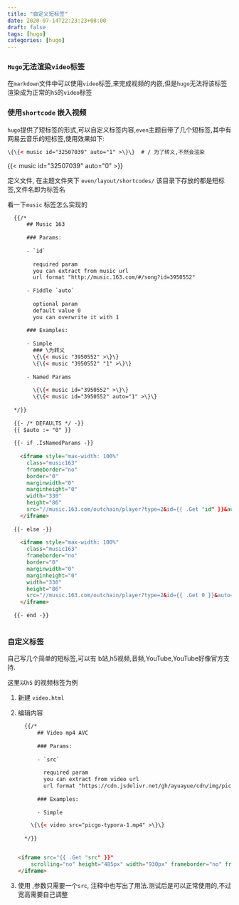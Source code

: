 ```yaml
---
title: "自定义短标签"
date: 2020-07-14T22:23:23+08:00
draft: false
tags: [hugo]
categories: [hugo]
---
```


### `Hugo`无法渲染`video`标签

在`markdown`文件中可以使用`video`标签,来完成视频的内嵌,但是`hugo`无法将该标签渲染成为正常的`h5`的`video`标签

### 使用`shortcode` 嵌入视频

`hugo`提供了短标签的形式,可以自定义标签内容,`even`主题自带了几个短标签,其中有 网易云音乐的短标签,使用效果如下:

```html
\{\{< music id="32507039" auto="1" >\}\}  # / 为了转义,不然会渲染
```

{{< music id="32507039" auto="0" >}}

定义文件, 在主题文件夹下 `even/layout/shortcodes/` 该目录下存放的都是短标签,文件名即为标签名

看一下`music` 标签怎么实现的

```html
  {{/*
      ## Music 163
  
      ### Params:
  
      - `id`
  
        required param
        you can extract from music url
        url format "http://music.163.com/#/song?id=3950552"
  
      - Fiddle `auto`
  
        optional param
        default value 0
        you can overwrite it with 1
  
      ### Examples:
  
      - Simple
  		### \为转义
        \{\{< music "3950552" >\}\}
        \{\{< music "3950552" "1" >\}\}
  
      - Named Params
  
        \{\{< music id="3950552" >\}\}
        \{\{< music id="3950552" auto="1" >\}\}
  
  */}}
  
  {{- /* DEFAULTS */ -}}
  {{ $auto := "0" }}
  
  {{- if .IsNamedParams -}}
  
    <iframe style="max-width: 100%"
      class="music163"
      frameborder="no"
      border="0"
      marginwidth="0"
      marginheight="0"
      width="330"
      height="86"
      src="//music.163.com/outchain/player?type=2&id={{ .Get "id" }}&auto={{ or (.Get "auto") $auto }}&height=66">
    </iframe>
  
  {{- else -}}
  
    <iframe style="max-width: 100%"
      class="music163"
      frameborder="no"
      border="0"
      marginwidth="0"
      marginheight="0"
      width="330"
      height="86"
      src="//music.163.com/outchain/player?type=2&id={{ .Get 0 }}&auto={{ if isset .Params 1 }}{{ .Get 1 }}{{ else }}{{ $auto }}{{ end }}&height=66">
    </iframe>
  
  {{- end -}}
  
```

### 自定义标签

自己写几个简单的短标签,可以有 b站,h5视频,音频,YouTube,YouTube好像官方支持.

这里以`h5` 的视频标签为例

1. 新建 `video.html`

2. 编辑内容

   ```html
     {{/*
         ## Video mp4 AVC
     
         ### Params:
     
         - `src`
     
           required param
           you can extract from video url
           url format "https://cdn.jsdelivr.net/gh/ayuayue/cdn/img/picgo-typora-1.mp4"
     
         ### Examples:
     
         - Simple
   
       \{\{< video src="picgo-typora-1.mp4" >\}\}
     
     */}}
   
   
   <iframe src="{{ .Get "src" }}"
       scrolling="no" height="485px" width="930px" frameborder="no" framespacing="0" allowfullscreen="true">
   </iframe>
   ```

3. 使用 ,参数只需要一个`src`, 注释中也写出了用法.测试后是可以正常使用的,不过宽高需要自己调整